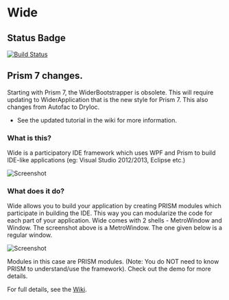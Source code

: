 # Wide

## Status Badge
[![Build Status](https://dev.azure.com/TorisanKitsune/Wider/_apis/build/status/TorisanKitsune.Wider)](https://dev.azure.com/TorisanKitsune/Wider/_build/latest?definitionId=1)

## Prism 7 changes.
Starting with Prism 7, the WiderBootstrapper is obsolete. 
This will require updating to WiderApplication that is the new style for Prism 7.
This also changes from Autofac to DryIoc. 

* See the updated tutorial in the wiki for more information. 

### What is this?
Wide is a participatory IDE framework which uses WPF and Prism to build IDE-like applications (eg: Visual Studio 2012/2013, Eclipse etc.) 

![Screenshot](https://raw.github.com/wiki/chandramouleswaran/Wide/Wide.png)

### What does it do?
Wide allows you to build your application by creating PRISM modules which participate in building the IDE. This way you can modularize the code for each part of your application.
Wide comes with 2 shells - MetroWindow and Window. The screenshot above is a MetroWindow. The one given below is a regular window.

![Screenshot](https://raw.github.com/wiki/chandramouleswaran/Wide/Wide-old.png)

Modules in this case are PRISM modules. (Note: You do NOT need to know PRISM to understand/use the framework). Check out the demo for more details.

For full details, see the [Wiki](https://github.com/TorisanKitsune/Wider/wiki).
